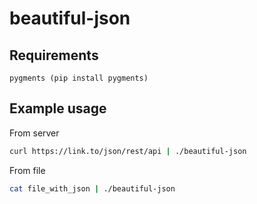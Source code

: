 # beautiful-json

## Requirements
	pygments (pip install pygments)

## Example usage

From server
```bash
curl https://link.to/json/rest/api | ./beautiful-json
```

From file
```bash
cat file_with_json | ./beautiful-json 
```
